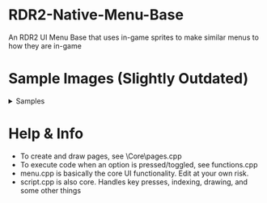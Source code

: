 # RDR2-Native-Menu-Base
An RDR2 UI Menu Base that uses in-game sprites to make similar menus to how they are in-game
# Sample Images (Slightly Outdated)
<details>
  <summary>Samples</summary>
  <p>
    <img src="https://i.imgur.com/PcKfsrc.png" alt="Sample #1 width="500" height="600"">
    <img src="https://i.imgur.com/XtkYTFN.png" alt="Sample #2 width="500" height="600"">
    <img src="https://i.imgur.com/RFsIKsi.png" alt="Sample #3 width="500" height="600"">
  </p>
</details>

# Help & Info
- To create and draw pages, see \Core\pages.cpp
- To execute code when an option is pressed/toggled, see functions.cpp
- menu.cpp is basically the core UI functionality. Edit at your own risk.
- script.cpp is also core. Handles key presses, indexing, drawing, and some other things
